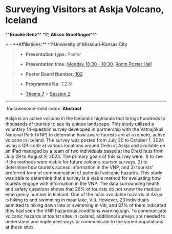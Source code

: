 # Surveying Visitors at Askja Volcano, Iceland

**^^Brooke Benz^^ ^1^, Alison Graettinger^1^**

<!-- more -->> - **Affiliations:** ^1^University of Missouri-Kansas City

> - **Presentation type:** Poster

> - **Presentation time:** [Monday 16:30 - 18:30](../sessions_comparison.md#__tabbed_1_6), [Room Poster Hall](../maps_venue.md#__tabbed_1_1)

> - **Poster Board Number:** [102](../map_poster_boards.md#monday)

> - **Programme No:** 7.2.14

> - [Theme 7](../theme7.md) > [Session 2](../sessions/session-7-2.md)

--- 

:fontawesome-solid-book: **Abstract**

Askja is an active volcano in the Icelandic highlands that brings hundreds to thousands of tourists to see its unique landscape. This study utilized a voluntary 14-question survey developed in partnership with the Vatnajökull National Park (VNP) to determine how aware tourists are at a remote, active volcano in Iceland. The survey was posted from July 20 to October 1, 2024 using a QR-code at various locations around Dreki at Askja and available on an iPad managed by a team of two individuals based at the Dreki huts from July 29 to August 9, 2024. The primary goals of this survey were: 1) to see if the methods were viable for future volcano tourism surveys, 2) to determine how tourists access information in the VNP, and 3) tourists' preferred form of communication of potential volcanic hazards. This study was able to determine that a survey is a viable method for evaluating how tourists engage with information in the VNP. The data surrounding health and safety questions shows that 26% of tourists do not know the medical emergency number in Iceland. One of the main avoidable hazards at Askja is hiking to and swimming in maar lake, Viti. However, 23 individuals admitted to hiking down into or swimming in Viti, and 87% of them indicated they had seen the VNP hazardous conditions warning sign. To communicate volcanic hazards at tourist sites in Iceland, additional surveys are needed to understand and implement ways to communicate to the varied populations at these sites.

